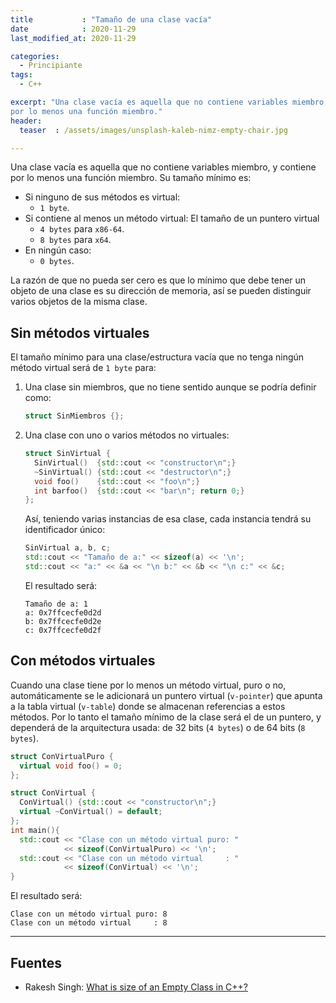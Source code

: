 ```yaml
---
title           : "Tamaño de una clase vacía"
date            : 2020-11-29
last_modified_at: 2020-11-29

categories:
  - Principiante
tags:
  - C++

excerpt: "Una clase vacía es aquella que no contiene variables miembro, y contiene
por lo menos una función miembro."
header:
  teaser  : /assets/images/unsplash-kaleb-nimz-empty-chair.jpg

---
```


Una clase vacía es aquella que no contiene variables miembro, y contiene
por lo menos una función miembro. Su tamaño mínimo es:
- Si ninguno de sus métodos es virtual: 
    - `1 byte`.
- Si contiene al menos un método virtual: El tamaño de un puntero virtual
    - `4 bytes` para `x86-64`.
    - `8 bytes` para  `x64`.
- En ningún caso: 
    - `0 bytes`. 

La razón de que no pueda ser cero es que lo mínimo que debe tener un objeto de 
una clase es su dirección de memoria, así se pueden distinguir varios objetos 
de la misma clase.

## Sin métodos virtuales

El tamaño mínimo para una clase/estructura vacía que no tenga ningún método virtual
será de `1 byte` para:

1. Una clase sin miembros, que no tiene sentido aunque se podría definir como:
    ```c++
    struct SinMiembros {};
    ```

2. Una clase con uno o varios métodos no virtuales:
    ```c++
    struct SinVirtual {
      SinVirtual()  {std::cout << "constructor\n";}
      ~SinVirtual() {std::cout << "destructor\n";}
      void foo()    {std::cout << "foo\n";}
      int barfoo()  {std::cout << "bar\n"; return 0;}
    };
    ```
   Así, teniendo varias instancias de esa clase, cada instancia tendrá su 
   identificador único:
    ```c++
    SinVirtual a, b, c;
    std::cout << "Tamaño de a:" << sizeof(a) << '\n';
    std::cout << "a:" << &a << "\n b:" << &b << "\n c:" << &c;
    ```
   El resultado será: 
    ```
    Tamaño de a: 1
    a: 0x7ffcecfe0d2d 
    b: 0x7ffcecfe0d2e 
    c: 0x7ffcecfe0d2f 
    ```

## Con métodos virtuales

Cuando una clase tiene por lo menos un método virtual, puro o no, automáticamente 
se le adicionará un puntero virtual (`v-pointer`) que apunta a la tabla virtual 
(`v-table`) donde se almacenan referencias a estos métodos. Por lo tanto el 
tamaño mínimo de la clase será el de un puntero, y dependerá de la arquitectura 
usada: de 32 bits (`4 bytes`) o de 64 bits (`8 bytes`).

```c++
struct ConVirtualPuro {
  virtual void foo() = 0;
};

struct ConVirtual {
  ConVirtual() {std::cout << "constructor\n";}
  virtual ~ConVirtual() = default;
};
int main(){
  std::cout << "Clase con un método virtual puro: " 
            << sizeof(ConVirtualPuro) << '\n';
  std::cout << "Clase con un método virtual     : " 
            << sizeof(ConVirtual) << '\n';
}
```

El resultado será:

    Clase con un método virtual puro: 8
    Clase con un método virtual     : 8

---

## Fuentes
- Rakesh Singh: [What is size of an Empty Class in C++?](https://www.interviewsansar.com/size-of-an-empty-class/)
